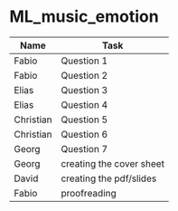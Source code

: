 # ML_music_emotion


| Name  | Task      |
|-------------|----------------|
| Fabio      | Question 1     |
| Fabio      | Question 2     |
| Elias      | Question 3     |
| Elias      | Question 4     |
| Christian  | Question 5     |
| Christian  | Question 6     |
| Georg      | Question 7     |
| Georg      | creating the cover sheet |
| David | creating the pdf/slides|
| Fabio | proofreading|


